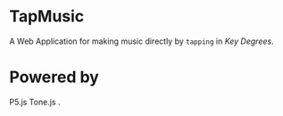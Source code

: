 # TapMusic
A Web Application for making music directly by `tapping` in *Key Degrees*. 
 
# Powered by 
P5.js
Tone.js .
